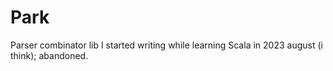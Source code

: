 # Park

Parser combinator lib I started writing while learning Scala in 2023 august (i think); abandoned.
